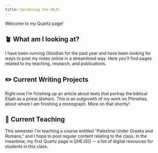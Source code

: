 ```yaml
---
title: Gardening the HEJS
---
```

Welcome to my Quartz page!

## 🪴 What am I looking at?

I have been running Obsidian for the past year and have been looking for ways to post my notes online in a streamlined way. Here you'll find pages related to my teaching, research, and publications.

##  ✏️  Current Writing Projects

Right now I'm finishing up an article about texts that portray the biblical Elijah as a priest (*kohen*). This is an outgrowth of my work on Phinehas, about whom I am finishing a monograph. More on that shortly!


## 🎒 Current Teaching

This semester I'm teaching a course entitled "Palestine Under Greeks and Romans," and I hope to post regular content relating to the class. In the meantime, my first Quartz page is [[HEJS]] -- a list of digital resources for students in this class. 